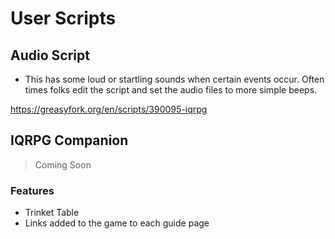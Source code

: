 # User Scripts

## Audio Script

* This has some loud or startling sounds when certain events occur. Often times folks edit the script and set the audio files to more simple beeps.

https://greasyfork.org/en/scripts/390095-iqrpg

## IQRPG Companion

> Coming Soon

### Features

* Trinket Table
* Links added to the game to each guide page
